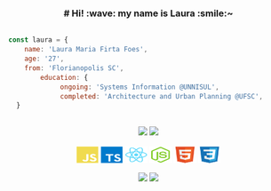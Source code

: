 <h3 align="center">
  <b>
    # Hi! :wave: my name is Laura :smile:~
  </b>
</h3>

##

```javascript
const laura = {
	name: 'Laura Maria Firta Foes',
	age: '27',
	from: 'Florianopolis SC',
        education: {
             ongoing: 'Systems Information @UNNISUL',
             completed: 'Architecture and Urban Planning @UFSC',
  }
```

##

<div align="center">
  <img height="200em" src="https://github-readme-stats.vercel.app/api?username=laufoes&show_icons=true&theme=tokyonight&include_all_commits=true&count_private=true"/>
  <img height="200em" src="https://github-readme-stats.vercel.app/api/top-langs/?username=laufoes&layout=compact&langs_count=7&theme=tokyonight"/>
</div>

<div align="center" style="display: inline_block"><br>
  <img align="center" alt="Laura-Js" height="30" width="40" src="https://raw.githubusercontent.com/devicons/devicon/master/icons/javascript/javascript-plain.svg">
  <img align="center" alt="Laura-Ts" height="30" width="40" src="https://raw.githubusercontent.com/devicons/devicon/master/icons/typescript/typescript-original.svg">
  <img align="center" alt="Laura-React" height="30" width="40" src="https://raw.githubusercontent.com/devicons/devicon/master/icons/react/react-original.svg">
  <img align="center" alt="Laura-Node" height="30" width="40" src="https://raw.githubusercontent.com/devicons/devicon/master/icons/nodejs/nodejs-original.svg">
  <img align="center" alt="Laura-HTML" height="30" width="40" src="https://raw.githubusercontent.com/devicons/devicon/master/icons/html5/html5-original.svg">
  <img align="center" alt="Laura-CSS" height="30" width="40" src="https://raw.githubusercontent.com/devicons/devicon/master/icons/css3/css3-original.svg">
</div>

<br>

<div align="center"> 
  <a href="mailto:foeslaura@gmail.com"><img src="https://img.shields.io/badge/-Gmail-%23333?style=for-the-badge&logo=gmail&logoColor=white" target="_blank"></a>
  <a href="https://www.linkedin.com/in/laurafoes/" target="_blank"><img src="https://img.shields.io/badge/-LinkedIn-%230077B5?style=for-the-badge&logo=linkedin&logoColor=white" target="_blank"></a>
</div>
